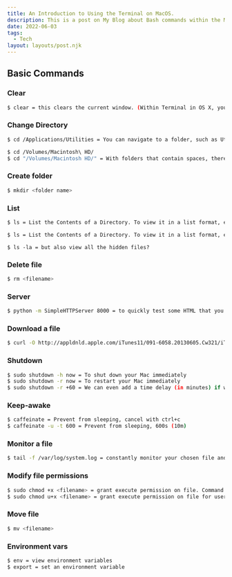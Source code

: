 ```yaml
---
title: An Introduction to Using the Terminal on MacOS.
description: This is a post on My Blog about Bash commands within the MacOS terminal.
date: 2022-06-03
tags:
  - Tech
layout: layouts/post.njk
---
```

## Basic Commands

### Clear

```bash
$ clear = this clears the current window. (Within Terminal in OS X, you can still scroll up to see what was there. This command simply clears the current view
```

### Change Directory

```bash
$ cd /Applications/Utilities = You can navigate to a folder, such as Utilities, by typing the following command 'cd' to jump up a level
```
```bash
$ cd /Volumes/Macintosh\ HD/
$ cd "/Volumes/Macintosh HD/" = With folders that contain spaces, there’s two ways you can do it:
```

### Create folder
```bash
$ mkdir <folder name>
```

### List
```bash
$ ls = List the Contents of a Directory. To view it in a list format, enter: $ ls -l
```
```bash
$ ls = List the Contents of a Directory. To view it in a list format, enter: $ ls -l
```
```
$ ls -la = but also view all the hidden files?
```
### Delete file
```bash
$ rm <filename>
```

### Server
```bash
$ python -m SimpleHTTPServer 8000 = to quickly test some HTML that you’re working on, start a simple web server within any folder on your Mac. Close with ctrl+c
```

### Download a file
```bash
$ curl -O http://appldnld.apple.com/iTunes11/091-6058.20130605.Cw321/iTunes11.0.4.dmg = download a file without using a browser
```

### Shutdown
```bash
$ sudo shutdown -h now = To shut down your Mac immediately
$ sudo shutdown -r now = To restart your Mac immediately
$ sudo shutdown -r +60 = We can even add a time delay (in minutes) if we wish
```

### Keep-awake
```bash
$ caffeinate = Prevent from sleeping, cancel with ctrl+c
$ caffeinate -u -t 600 = Prevent from sleeping, 600s (10m)
```

### Monitor a file
```bash
$ tail -f /var/log/system.log = constantly monitor your chosen file and display any new lines as they’re added, perfect for monitoring system log files
```

### Modify file permissions
```bash
$ sudo chmod +x <filename> = grant execute permission on file. Command takes rwx (read/write/execute)
$ sudo chmod u+x <filename> = grant execute permission on file for user takes ugoa (user/group/others/all)
```

### Move file
```bash
$ mv <filename>
```

### Environment vars
```bash
$ env = view environment variables
$ export = set an environment variable
```